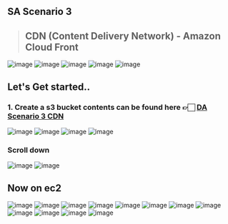 ## SA Scenario 3
> ## CDN (Content Delivery Network) - Amazon Cloud Front

<img alt="image" src="https://github.com/Brindha-m/AWS_Games/assets/72887609/09f491e8-742b-4429-95b6-0f7d9c30e8ea">
<img alt="image" src="https://github.com/Brindha-m/AWS_Games/assets/72887609/c6b1692f-33f1-4702-8550-077e1056af64">
<img alt="image" src="https://github.com/Brindha-m/AWS_Games/assets/72887609/d2642f82-6eb8-4a6c-a75a-e7ba74c1102e">
<img alt="image" src="https://github.com/Brindha-m/AWS_Games/assets/72887609/94d733d3-3b81-4573-8edd-ede1975457b0">
<img alt="image" src="https://github.com/Brindha-m/AWS_Games/assets/72887609/a3d50b03-301f-44ac-a0ff-1e6a33dc09a4">

## Let's Get started..

### 1. Create a s3 bucket contents can be found here 👉🏻 [DA Scenario 3 CDN](https://github.com/Brindha-m/AWS_Games/tree/main/Solutions%20Architect/Utils/Scenario%203%20-%20CDN)

<img alt="image" src="https://github.com/Brindha-m/AWS_Games/assets/72887609/c5a543b8-63fe-4ccb-a804-64460c56ed6a">
<img alt="image" src="https://github.com/Brindha-m/AWS_Games/assets/72887609/11da1b2b-5d3a-469a-9264-222402fee535">
<img alt="image" src="https://github.com/Brindha-m/AWS_Games/assets/72887609/a983322a-f97f-4608-a5de-ed55b9fa9727">
<img alt="image" src="https://github.com/Brindha-m/AWS_Games/assets/72887609/8301b929-5f70-4fad-8608-8d6558c3ea45">

### Scroll down
<img alt="image" src="https://github.com/Brindha-m/AWS_Games/assets/72887609/04222f88-bf05-4566-a600-30cf8d6d8cbd">
<img alt="image" src="https://github.com/Brindha-m/AWS_Games/assets/72887609/6be4081e-b81c-4e80-a4c4-fd81c884eb45">

## Now on ec2
<img alt="image" src="https://github.com/Brindha-m/AWS_Games/assets/72887609/ce2cd4da-da5a-48e0-9cfb-3942a56b9298">
<img alt="image" src="https://github.com/Brindha-m/AWS_Games/assets/72887609/ebe80ede-bd95-493a-8d55-2ce087abd246">
<img alt="image" src="https://github.com/Brindha-m/AWS_Games/assets/72887609/28e3b88c-e395-40d9-942c-c2097338378e">
<img alt="image" src="https://github.com/Brindha-m/AWS_Games/assets/72887609/0dc6bd03-8aa6-4d9a-8d2c-e1c3cb2ecfc8">
<img alt="image" src="https://github.com/Brindha-m/AWS_Games/assets/72887609/c252d0ec-7e73-4131-bf81-6af669233d51">
<img alt="image" src="https://github.com/Brindha-m/AWS_Games/assets/72887609/7978e6bf-b308-4d10-b039-3cefbc1fd760">
<img alt="image" src="https://github.com/Brindha-m/AWS_Games/assets/72887609/081029ae-7464-465b-8b14-e21b4bd8dfd5">
<img alt="image" src="https://github.com/Brindha-m/AWS_Games/assets/72887609/f49ddf85-c065-4282-b2e5-7caa124d772b">
<img alt="image" src="https://github.com/Brindha-m/AWS_Games/assets/72887609/c7320a50-145c-4944-9602-39c09ac667be">
<img alt="image" src="https://github.com/Brindha-m/AWS_Games/assets/72887609/6646c48d-2114-4045-b054-d9b52d014757">
<img alt="image" src="https://github.com/Brindha-m/AWS_Games/assets/72887609/0445d20b-9a3b-4a7e-adc4-844ab242ee87">
<img alt="image" src="https://github.com/Brindha-m/AWS_Games/assets/72887609/34df8386-513a-4cd9-ac7a-0f235cad0a80">

